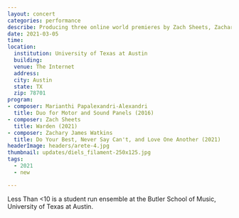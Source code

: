 ```yaml
---
layout: concert
categories: performance
describe: Producing three online world premieres by Zach Sheets, Zachary Watkins, and Marianthi Papalexandri-Alexandri with the [Switch~ Ensemble].
date: 2021-03-05
time:
location:
  institution: University of Texas at Austin
  building:
  venue: The Internet
  address:
  city: Austin
  state: TX
  zip: 78701
program:
- composer: Marianthi Papalexandri-Alexandri
  title: Duo for Motor and Sound Panels (2016)
- composer: Zach Sheets
  title: Warden (2021)
- composer: Zachary James Watkins
  title: Do Your Best, Never Say Can't, and Love One Another (2021)
headerImage: headers/arete-4.jpg
thumbnail: updates/diels_filament-250x125.jpg
tags:
  - 2021
  - new

---
```


Less Than <10 is a student run ensemble at the Butler School of Music, University of Texas at Austin.
